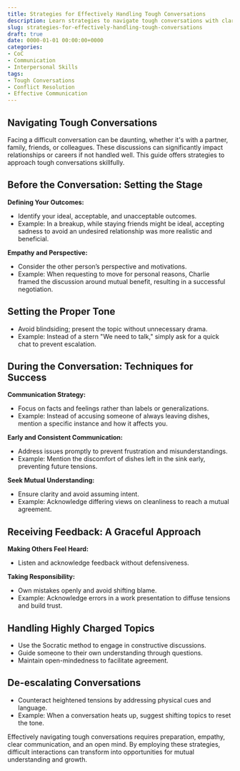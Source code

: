 ```yaml
---
title: Strategies for Effectively Handling Tough Conversations
description: Learn strategies to navigate tough conversations with clarity and empathy, ensuring outcomes are beneficial for all parties involved.
slug: strategies-for-effectively-handling-tough-conversations
draft: true
date: 0000-01-01 00:00:00+0000
categories:
- CoC
- Communication
- Interpersonal Skills
tags:
- Tough Conversations
- Conflict Resolution
- Effective Communication
---
```


## Navigating Tough Conversations

Facing a difficult conversation can be daunting, whether it's with a partner, family, friends, or colleagues. These discussions can significantly impact relationships or careers if not handled well. This guide offers strategies to approach tough conversations skillfully.

## Before the Conversation: Setting the Stage

**Defining Your Outcomes:**

- Identify your ideal, acceptable, and unacceptable outcomes.
- Example: In a breakup, while staying friends might be ideal, accepting sadness to avoid an undesired relationship was more realistic and beneficial.

**Empathy and Perspective:**

- Consider the other person’s perspective and motivations.
- Example: When requesting to move for personal reasons, Charlie framed the discussion around mutual benefit, resulting in a successful negotiation.

## Setting the Proper Tone

- Avoid blindsiding; present the topic without unnecessary drama.
- Example: Instead of a stern "We need to talk," simply ask for a quick chat to prevent escalation.

## During the Conversation: Techniques for Success

**Communication Strategy:**

- Focus on facts and feelings rather than labels or generalizations.
- Example: Instead of accusing someone of always leaving dishes, mention a specific instance and how it affects you.

**Early and Consistent Communication:**

- Address issues promptly to prevent frustration and misunderstandings.
- Example: Mention the discomfort of dishes left in the sink early, preventing future tensions.

**Seek Mutual Understanding:**

- Ensure clarity and avoid assuming intent.
- Example: Acknowledge differing views on cleanliness to reach a mutual agreement.

## Receiving Feedback: A Graceful Approach

**Making Others Feel Heard:**

- Listen and acknowledge feedback without defensiveness.

**Taking Responsibility:**

- Own mistakes openly and avoid shifting blame.
- Example: Acknowledge errors in a work presentation to diffuse tensions and build trust.

## Handling Highly Charged Topics

- Use the Socratic method to engage in constructive discussions.
- Guide someone to their own understanding through questions.
- Maintain open-mindedness to facilitate agreement.

## De-escalating Conversations

- Counteract heightened tensions by addressing physical cues and language.
- Example: When a conversation heats up, suggest shifting topics to reset the tone.

Effectively navigating tough conversations requires preparation, empathy, clear communication, and an open mind. By employing these strategies, difficult interactions can transform into opportunities for mutual understanding and growth.
